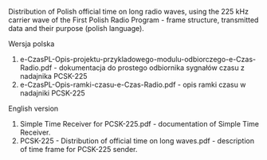 Distribution of Polish official time on long radio waves, using the 225 kHz carrier wave of the First Polish Radio Program - frame structure, transmitted data and their purpose (polish language).

Wersja polska
1. e-CzasPL-Opis-projektu-przykladowego-modulu-odbiorczego-e-Czas-Radio.pdf - dokumentacja do prostego odbiornika sygnałów czasu z nadajnika PCSK-225
2. e-CzasPL-Opis-ramki-czasu-e-Czas-Radio.pdf - opis ramki czasu w nadajniki PCSK-225

English version
1. Simple Time Receiver for PCSK-225.pdf - documentation of Simple Time Receiver.
2. PCSK-225 - Distribution of official time on long waves.pdf - description of time frame for PCSK-225 sender.



